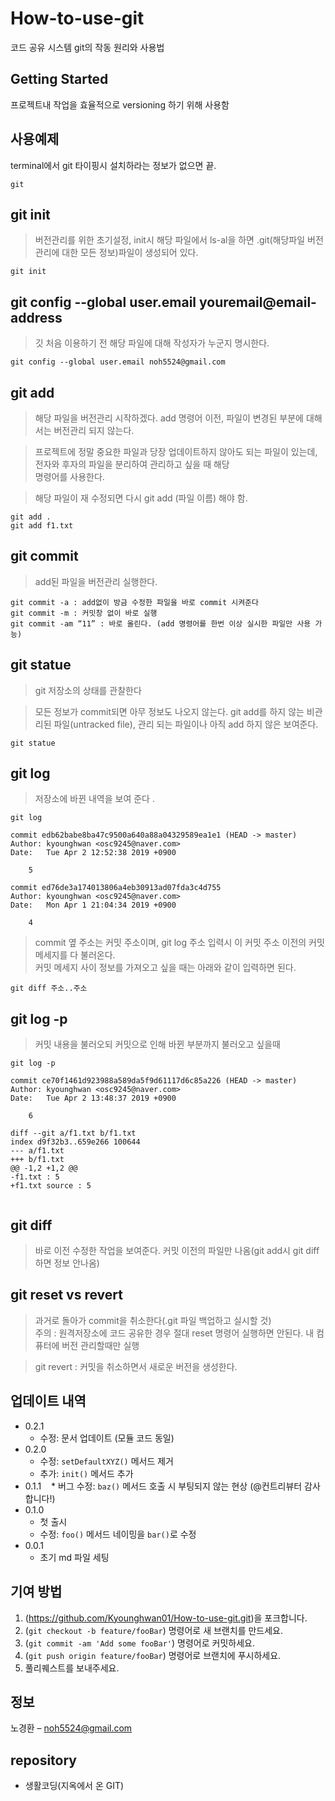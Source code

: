 # How-to-use-git
코드 공유 시스템 git의 작동 원리와 사용법


## Getting Started
프로젝트내 작업을 효율적으로 versioning 하기 위해 사용함



## 사용예제
terminal에서 git 타이핑시 설치하라는 정보가 없으면 끝.

```
git
```
## git init
> 버전관리를 위한 초기설정, init시 해당 파일에서 ls-al을 하면 .git(해당파일 버전관리에 대한 모든 정보)파일이 생성되어 있다.
```
git init
```

## git config --global user.email youremail@email-address
> 깃 처음 이용하기 전 해당 파일에 대해 작성자가 누군지 명시한다. 
```
git config --global user.email noh5524@gmail.com
```

## git add
> 해당 파일을 버전관리 시작하겠다. add 명령어 이전, 파일이 변경된 부분에 대해서는 버전관리 되지 않는다. 

> 프로젝트에 정말 중요한 파일과 당장 업데이트하지 않아도 되는 파일이 있는데, 전자와 후자의 파일을 분리하여 관리하고 싶을 때 해당 <br>명령어를 사용한다. 

> 해당 파일이 재 수정되면 다시 git add (파일 이름) 해야 함.

```
git add . 
git add f1.txt
```
## git commit
> add된 파일을 버전관리 실행한다.
```
git commit -a : add없이 방금 수정한 파일을 바로 commit 시켜준다
git commit -m : 커밋창 없이 바로 실행
git commit -am “11” : 바로 올린다. (add 명령어를 한번 이상 실시한 파일만 사용 가능)
```

## git statue
> git 저장소의 상태를 관찰한다

> 모든 정보가 commit되면 아무 정보도 나오지 않는다. git add를 하지 않는 비관리된 파일(untracked file), 관리 되는 파일이나 아직 add 하지 않은 보여준다. 

```
git statue
```

## git log
> 저장소에 바뀐 내역을 보여 준다 .
```
git log 

commit edb62babe8ba47c9500a640a88a04329589ea1e1 (HEAD -> master)
Author: kyounghwan <osc9245@naver.com>
Date:   Tue Apr 2 12:52:38 2019 +0900

    5

commit ed76de3a174013806a4eb30913ad07fda3c4d755
Author: kyounghwan <osc9245@naver.com>
Date:   Mon Apr 1 21:04:34 2019 +0900

    4
```

> commit 옆 주소는 커밋 주소이며, git log 주소 입력시 이 커밋 주소 이전의 커밋 메세지를 다 불러온다.<br>
커밋 메세지 사이 정보를 가져오고 싶을 때는 아래와 같이 입력하면 된다.
```
git diff 주소..주소
```
## git log -p
> 커밋 내용을 불러오되 커밋으로 인해 바뀐 부분까지 불러오고 싶을때 
```
git log -p 

commit ce70f1461d923988a589da5f9d61117d6c85a226 (HEAD -> master)
Author: kyounghwan <osc9245@naver.com>
Date:   Tue Apr 2 13:48:37 2019 +0900

    6

diff --git a/f1.txt b/f1.txt
index d9f32b3..659e266 100644
--- a/f1.txt
+++ b/f1.txt
@@ -1,2 +1,2 @@
-f1.txt : 5
+f1.txt source : 5
 
```

## git diff
> 바로 이전 수정한 작업을 보여준다. 커밋 이전의 파일만 나옴(git add시 git diff 하면 정보 안나옴)

## git reset vs revert
> 과거로 돌아가 commit을 취소한다(.git 파일 백업하고 실시할 것)<br>
주의 : 원격저장소에 코드 공유한 경우 절대 reset 명령어 실행하면 안된다. 내 컴퓨터에 버전 관리할때만 실행

> git revert : 커밋을 취소하면서 새로운 버전을 생성한다. 

## 업데이트 내역

* 0.2.1
    * 수정: 문서 업데이트 (모듈 코드 동일)
* 0.2.0
    * 수정: `setDefaultXYZ()` 메서드 제거
    * 추가: `init()` 메서드 추가
* 0.1.1
    * 버그 수정: `baz()` 메서드 호출 시 부팅되지 않는 현상 (@컨트리뷰터 감사합니다!)
* 0.1.0
    * 첫 출시
    * 수정: `foo()` 메서드 네이밍을 `bar()`로 수정
* 0.0.1
    * 초기 md 파일 세팅

## 기여 방법

1. (<https://github.com/Kyounghwan01/How-to-use-git.git>)을 포크합니다.
2. (`git checkout -b feature/fooBar`) 명령어로 새 브랜치를 만드세요.
3. (`git commit -am 'Add some fooBar'`) 명령어로 커밋하세요.
4. (`git push origin feature/fooBar`) 명령어로 브랜치에 푸시하세요. 
5. 풀리퀘스트를 보내주세요.

## 정보

노경환  – noh5524@gmail.com

## repository

* 생활코딩(지옥에서 온 GIT)



